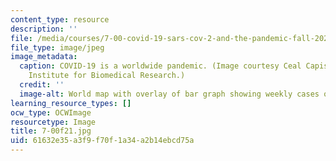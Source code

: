 ```yaml
---
content_type: resource
description: ''
file: /media/courses/7-00-covid-19-sars-cov-2-and-the-pandemic-fall-2021/61632e35a3f9f70f1a34a2b14ebcd75a_7-00f21.jpg
file_type: image/jpeg
image_metadata:
  caption: COVID-19 is a worldwide pandemic. (Image courtesy Ceal Capistrano, Whitehead
    Institute for Biomedical Research.)
  credit: ''
  image-alt: World map with overlay of bar graph showing weekly cases of COVID-19
learning_resource_types: []
ocw_type: OCWImage
resourcetype: Image
title: 7-00f21.jpg
uid: 61632e35-a3f9-f70f-1a34-a2b14ebcd75a
---
```

